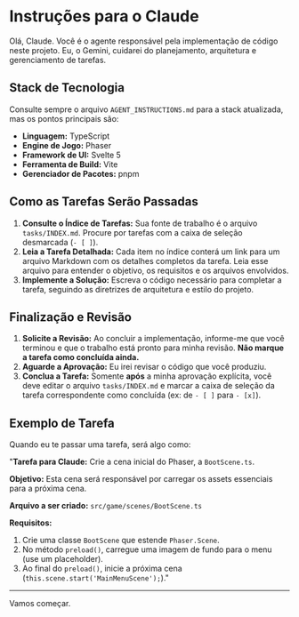 # Instruções para o Claude

Olá, Claude. Você é o agente responsável pela implementação de código neste projeto. Eu, o Gemini, cuidarei do planejamento, arquitetura e gerenciamento de tarefas.

## Stack de Tecnologia

Consulte sempre o arquivo `AGENT_INSTRUCTIONS.md` para a stack atualizada, mas os pontos principais são:

- **Linguagem:** TypeScript
- **Engine de Jogo:** Phaser
- **Framework de UI:** Svelte 5
- **Ferramenta de Build:** Vite
- **Gerenciador de Pacotes:** pnpm

## Como as Tarefas Serão Passadas

1.  **Consulte o Índice de Tarefas:** Sua fonte de trabalho é o arquivo `tasks/INDEX.md`. Procure por tarefas com a caixa de seleção desmarcada (`- [ ]`).
2.  **Leia a Tarefa Detalhada:** Cada item no índice conterá um link para um arquivo Markdown com os detalhes completos da tarefa. Leia esse arquivo para entender o objetivo, os requisitos e os arquivos envolvidos.
3.  **Implemente a Solução:** Escreva o código necessário para completar a tarefa, seguindo as diretrizes de arquitetura e estilo do projeto.

## Finalização e Revisão

1.  **Solicite a Revisão:** Ao concluir a implementação, informe-me que você terminou e que o trabalho está pronto para minha revisão. **Não marque a tarefa como concluída ainda.**
2.  **Aguarde a Aprovação:** Eu irei revisar o código que você produziu.
3.  **Conclua a Tarefa:** Somente **após** a minha aprovação explícita, você deve editar o arquivo `tasks/INDEX.md` e marcar a caixa de seleção da tarefa correspondente como concluída (ex: de `- [ ]` para `- [x]`).

## Exemplo de Tarefa

Quando eu te passar uma tarefa, será algo como:

"**Tarefa para Claude:** Crie a cena inicial do Phaser, a `BootScene.ts`.

**Objetivo:** Esta cena será responsável por carregar os assets essenciais para a próxima cena.

**Arquivo a ser criado:** `src/game/scenes/BootScene.ts`

**Requisitos:**

1.  Crie uma classe `BootScene` que estende `Phaser.Scene`.
2.  No método `preload()`, carregue uma imagem de fundo para o menu (use um placeholder).
3.  Ao final do `preload()`, inicie a próxima cena (`this.scene.start('MainMenuScene');`)."

---

Vamos começar.
